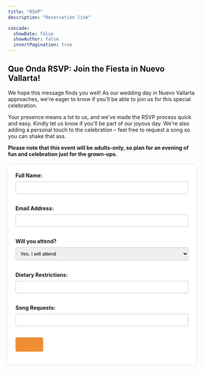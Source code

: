 ```yaml
---
title: "RSVP"
description: "Reservation link"

cascade:
  showDate: false
  showAuthor: false
  invertPagination: true
---
```


<h2>Que Onda RSVP: Join the Fiesta in Nuevo Vallarta!</h2>

We hope this message finds you well! As our wedding day in Nuevo Vallarta approaches, we're eager to know if you'll be able to join us for this special celebration.

Your presence means a lot to us, and we've made the RSVP process quick and easy. Kindly let us know if you'll be part of our joyous day. We're also adding a personal touch to the celebration – feel free to request a song so you can shake that ass.

**Please note that this event will be adults-only, so plan for an evening of fun and celebration just for the grown-ups.**

  <form action="https://getform.io/f/bgdyjmja" method="POST">
  <label for="name">Full Name:</label>
  <input type="text" name="name" required>

  <label for="email">Email Address:</label>
  <input type="email" name="email" required>

  <label for="attendance">Will you attend?</label>
  <select name="attendance" required>
    <option value="yes">Yes, I will attend</option>
    <option value="no">No, I am unable to attend</option>
    <option value="maybe">Maybe, I'm not sure yet</option>
  </select>

  <label for="meal">Dietary Restrictions:</label>
  <input type="text" name="Restrictions">

  <label for="songRequests">Song Requests:</label>
  <input type="text" name="songRequests">

  <button type="submit">RSVP</button>

</form>

<style>
  form {
    max-width: 600px;
    margin: 20px auto;
    background-color: #ffffff;
    padding: 20px;
    border-radius: 8px;
    box-shadow: 0 0 10px rgba(0, 0, 0, 0.1);
  }

  label {
    display: block;
    margin-bottom: 8px;
    font-weight: bold;
  }

  input,
  select,
  textarea {
    width: 100%;
    padding: 8px;
    margin-bottom: 16px;
    box-sizing: border-box;
    border: 1px solid #ccc;
    border-radius: 4px;
  }

  textarea {
    height: 100px;
  }

  button {
    background-color: #F18D32;
    color: #F18D32;
    padding: 10px 15px;
    border: none;
    border-radius: 4px;
    cursor: pointer;
    font-size: 16px;
  }

  button:hover {
    background-color: #F18D32;
    color: #ffffff;
  }
</style>
